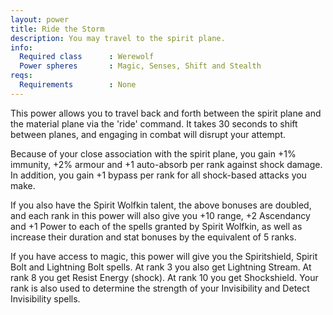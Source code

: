 ```yaml
---
layout: power
title: Ride the Storm
description: You may travel to the spirit plane.
info:
  Required class      : Werewolf
  Power spheres       : Magic, Senses, Shift and Stealth
reqs:
  Requirements        : None
---
```


This power allows you to travel back and forth between the spirit plane and
the material plane via the 'ride' command.  It takes 30 seconds to shift
between planes, and engaging in combat will disrupt your attempt.

Because of your close association with the spirit plane, you gain +1% immunity,
+2% armour and +1 auto-absorb per rank against shock damage.  In addition, you
gain +1 bypass per rank for all shock-based attacks you make.

If you also have the Spirit Wolfkin talent, the above bonuses are doubled, and
each rank in this power will also give you +10 range, +2 Ascendancy and +1
Power to each of the spells granted by Spirit Wolfkin, as well as increase
their duration and stat bonuses by the equivalent of 5 ranks.

If you have access to magic, this power will give you the Spiritshield, Spirit
Bolt and Lightning Bolt spells.  At rank 3 you also get Lightning Stream.  At
rank 8 you get Resist Energy (shock).  At rank 10 you get Shockshield.  Your
rank is also used to determine the strength of your Invisibility and Detect
Invisibility spells.

